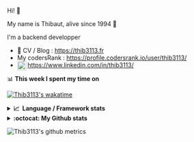 Hi! 👋

My name is Thibaut, alive since 1994 🍷

I'm a backend developper

-   📝 CV / Blog : https://thib3113.fr
-   My codersRank : https://profile.codersrank.io/user/thib3113/
-   <a href="https://www.linkedin.com/in/thib3113/"><img align="left" alt="Thib3113's Linkedin" width="21px" src="https://img.icons8.com/color/48/linkedin.png" /></a> https://www.linkedin.com/in/thib3113/

📊 **This week I spent my time on**

[![Thib3113's wakatime](https://github-readme-stats.vercel.app/api/wakatime?username=thib3113&layout=default&theme=dracula&langs_count=6&hide_title=true&hide_border=true)](https://wakatime.com/@thib3113)

<details>
  <summary><b>📈&nbsp;&nbsp;Language&nbsp;/&nbsp;Framework stats</b></summary>
  <br/>  
  <a href='https://profile.codersrank.io/user/thib3113/'>
  <img src='http://cr-skills-chart-widget.azurewebsites.net/api/api?username=thib3113&padding=30&skills=php,batchfile,javascript,less,mysql,reactjs,scss,shell,typescript,vue'>
  </a>
</details>

<details>
  <summary><b>:octocat: My Github stats</b></summary>
  <br/>  
  
  <img src="https://github-readme-stats.vercel.app/api?username=thib3113&theme=dracula&show_icons=true&" alt="Thib3113's GitHub stats" />

<!--START_SECTION:activity-->

1. 🎉 Merged PR [#21](https://github.com/thib3113/node-crowdsec/pull/21) in [thib3113/node-crowdsec](https://github.com/thib3113/node-crowdsec)
2. 🎉 Merged PR [#19](https://github.com/thib3113/node-crowdsec/pull/19) in [thib3113/node-crowdsec](https://github.com/thib3113/node-crowdsec)
3. 🎉 Merged PR [#20](https://github.com/thib3113/node-crowdsec/pull/20) in [thib3113/node-crowdsec](https://github.com/thib3113/node-crowdsec)
4. 🎉 Merged PR [#18](https://github.com/thib3113/node-crowdsec/pull/18) in [thib3113/node-crowdsec](https://github.com/thib3113/node-crowdsec)
5. 🎉 Merged PR [#15](https://github.com/thib3113/node-crowdsec/pull/15) in [thib3113/node-crowdsec](https://github.com/thib3113/node-crowdsec)
 <!--END_SECTION:activity-->

</details>

![Thib3113's github metrics](https://gist.githubusercontent.com/thib3113/83a96e16f8bca103f1b0e376186c66ec/raw/github-metrics.svg)
